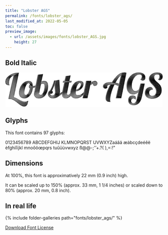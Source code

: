 ```yaml
---
title: "Lobster AGS"
permalink: /fonts/lobster_ags/
last_modified_at: 2022-05-05
toc: false
preview_image:
  - url: /assets/images/fonts/lobster_AGS.jpg
    height: 27
---
```

## Bold Italic

![Lobster AGS](/assets/images/fonts/lobster_AGS.jpg)
## Glyphs

This font contains 97 glyphs:


0123456789
ABCDEFGHIJ
KLMNOPQRST
UVWXYZaáâä
æàbcçdeéêë
èfghiîïjkl
mnoôöœpqrs
tuûüùvwxyz
ß@@-;'’+.?(
),=:!"



## Dimensions

At 100%, this font is approximatively 22 mm (0.9 inch) high.

It can be scaled up to 150% (approx. 33 mm, 1 1/4 inches) or scaled down to  80% (approx.  20 mm, 0.8 inch).


## In real life

{% include folder-galleries path="fonts/lobster_ags/" %}


[Download Font License](https://github.com/inkstitch/inkstitch/tree/main/fonts/lobster_AGS/LICENSE)

